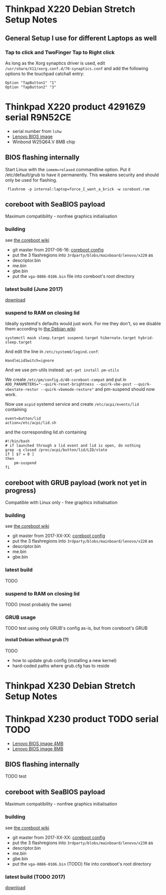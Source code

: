 # Thinkpad X220 Debian Stretch Setup Notes

## General Setup I use for different Laptops as well

### Tap to click and TwoFinger Tap to Right click
As long as the Xorg synaptics driver is used, edit
`/usr/share/X11/xorg.conf.d/70-synaptics.conf` and add the following options to
the touchpad catchall entry:

    Option "TapButton1" "1"
    Option "TapButton2" "3"



# Thinkpad X220 product 42916Z9 serial R9N52CE
* serial number from `lshw`
* [Lenovo BIOS image](https://github.com/merge/specs/raw/master/x220/R9N52CE_orig_flash.bin)
* Winbond W25Q64.V 8MB chip

## BIOS flashing internally
Start Linux with the `iomem=relaxed` commandline option. Put it /etc/default/grub
to have it permanently. This weakens security and should only be used for flashing.

     flashrom -p internal:laptop=force_I_want_a_brick -w coreboot.rom

## coreboot with SeaBIOS payload
Maximum compatibility - nonfree graphics initialisation

### building
see [the coreboot wiki](https://www.coreboot.org/Build_HOWTO)
* git master from 2017-06-16: [coreboot config](https://github.com/merge/specs/blob/master/x220/coreboot_R9N52CE_seabios.config)
* put the 3 flashregions into `3rdparty/blobs/mainboard/lenovo/x220` as
 * descriptor.bin
 * me.bin
 * gbe.bin
* put the `vga-8086-0106.bin` file into coreboot's root directory

### latest build (June 2017)
[download](https://github.com/merge/specs/raw/master/x220/R9N52CE_coreboot_seabios.rom)

### suspend to RAM on closing lid
Ideally systemd's defaults would just work. For me they don't, so we disable them
according to [the Debian wiki](https://wiki.debian.org/Suspend):

    systemctl mask sleep.target suspend.target hibernate.target hybrid-sleep.target

And edit the line in `/etc/systemd/logind.conf`:

    HandleLidSwitch=ignore

And we use pm-utils instead: `apt-get install pm-utils`

We create `/etc/pm/config.d/40-coreboot-compat` and put in
`ADD_PARAMETERS="--quirk-reset-brightness --quirk-vbe-post --quirk-vbestate-restor --quirk-vbemode-restore"`
and pm-suspend should now work.

Now use `acpid` systemd service and create `/etc/acpi/events/lid` containing

    event=button/lid
    action=/etc/acpi/lid.sh

and the corresponding lid.sh containing

    #!/bin/bash
    # if launched through a lid event and lid is open, do nothing
    grep -q closed /proc/acpi/button/lid/LID/state
    if [ $? = 0 ]
    then
    	pm-suspend
    fi

## coreboot with GRUB payload (work not yet in progress)
Compatible with Linux only - free graphics initialisation

### building
see [the coreboot wiki](https://www.coreboot.org/Build_HOWTO)
* git master from 2017-XX-XX: [coreboot config](https://github.com/merge/specs/blob/master/x220/R9N52CE_coreboot_grub.config)
* put the 3 flashregions into `3rdparty/blobs/mainboard/lenovo/x220` as
 * descriptor.bin
 * me.bin
 * gbe.bin

### latest build
TODO

### suspend to RAM on closing lid
TODO (most probably the same)

### GRUB usage
TODO test using only GRUB's config as-is, but from coreboot's GRUB

#### install Debian without grub (?)
TODO

* how to update grub config (installing a new kernel)
* hard-coded paths where grub.cfg has to reside




# Thinkpad X230 Debian Stretch Setup Notes

# Thinkpad X230 product TODO serial TODO
* [Lenovo BIOS image 4MB](https://github.com/merge/specs/raw/master/x220/X230_4MB_bios_orig_flash.bin)
* [Lenovo BIOS image 8MB](https://github.com/merge/specs/raw/master/x220/X230_8MB_ifdmegbe_orig_flash.bin)

## BIOS flashing internally
TODO test

## coreboot with SeaBIOS payload
Maximum compatibility - nonfree graphics initialisation

### building
see [the coreboot wiki](https://www.coreboot.org/Build_HOWTO)
* git master from 2017-XX-XX: [coreboot config](https://github.com/merge/specs/blob/master/x220/XXXX_coreboot_seabios.config)
* put the 3 flashregions into `3rdparty/blobs/mainboard/lenovo/x230` as
 * descriptor.bin
 * me.bin
 * gbe.bin
* put the `vga-8086-0106.bin` (TODO) file into coreboot's root directory

### latest build (TODO 2017)
[download](https://github.com/merge/specs/raw/master/x220/XXXX_coreboot_seabios.rom)

